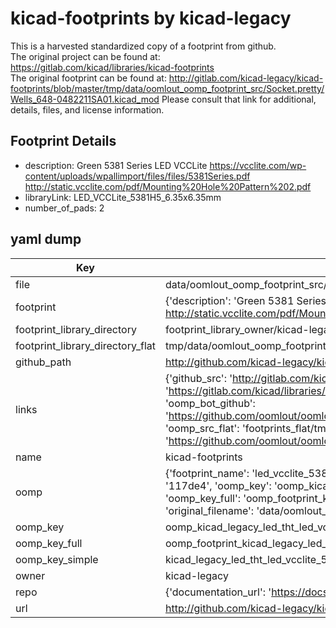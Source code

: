 # kicad-footprints by kicad-legacy  
This is a harvested standardized copy of a footprint from github.  
The original project can be found at:  
https://gitlab.com/kicad/libraries/kicad-footprints  
The original footprint can be found at:
http://gitlab.com/kicad-legacy/kicad-footprints/blob/master/tmp/data/oomlout_oomp_footprint_src/Socket.pretty/Wells_648-0482211SA01.kicad_mod
Please consult that link for additional, details, files, and license information.  
## Footprint Details
* description: Green 5381 Series LED VCCLite https://vcclite.com/wp-content/uploads/wpallimport/files/files/5381Series.pdf http://static.vcclite.com/pdf/Mounting%20Hole%20Pattern%202.pdf  
* libraryLink: LED_VCCLite_5381H5_6.35x6.35mm  
* number_of_pads: 2  
## yaml dump  
| Key | Value |  
| --- | --- |  
| file | data/oomlout_oomp_footprint_src/kicad-footprints/LED_THT.pretty/LED_VCCLite_5381H5_6.35x6.35mm.kicad_mod |  
| footprint | {'description': 'Green 5381 Series LED VCCLite https://vcclite.com/wp-content/uploads/wpallimport/files/files/5381Series.pdf http://static.vcclite.com/pdf/Mounting%20Hole%20Pattern%202.pdf', 'libraryLink': 'LED_VCCLite_5381H5_6.35x6.35mm', 'number_of_pads': 2} |  
| footprint_library_directory | footprint_library_owner/kicad-legacy_kicad-footprints |  
| footprint_library_directory_flat | tmp/data/oomlout_oomp_footprint_src/footprints_flat/kicad_legacy_led_tht_led_vcclite_5381h5_6_35x6_35mm/working |  
| github_path | http://github.com/kicad-legacy/kicad-footprints/blob/master/tmp/data/oomlout_oomp_footprint_src/LED_THT.pretty/LED_VCCLite_5381H5_6.35x6.35mm.kicad_mod |  
| links | {'github_src': 'http://gitlab.com/kicad-legacy/kicad-footprints/blob/master/tmp/data/oomlout_oomp_footprint_src/Socket.pretty/Wells_648-0482211SA01.kicad_mod', 'github_src_repo': 'https://gitlab.com/kicad/libraries/kicad-footprints', 'oomp_bot': 'tmp/data/oomlout_oomp_footprint_src/footprints/kicad_legacy_led_tht_led_vcclite_5381h5_6_35x6_35mm/working', 'oomp_bot_github': 'https://github.com/oomlout/oomlout_oomp_footprint_bot/tree/main/tmp/data/oomlout_oomp_footprint_src/footprints/kicad_legacy_led_tht_led_vcclite_5381h5_6_35x6_35mm/working', 'oomp_src_flat': 'footprints_flat/tmp/data/oomlout_oomp_footprint_src/footprints_flat/kicad_legacy_led_tht_led_vcclite_5381h5_6_35x6_35mm/working', 'oomp_src_flat_github': 'https://github.com/oomlout/oomlout_oomp_footprint_src/tree/main/tmp/data/oomlout_oomp_footprint_src/footprints_flat/kicad_legacy_led_tht_led_vcclite_5381h5_6_35x6_35mm/working'} |  
| name | kicad-footprints |  
| oomp | {'footprint_name': 'led_vcclite_5381h5_6_35x6_35mm', 'library_name': 'led_tht', 'md5': '117de4559a77044d18b703dbaeb4910b', 'md5_10': '117de4559a', 'md5_5': '117de', 'md5_6': '117de4', 'oomp_key': 'oomp_kicad_legacy_led_tht_led_vcclite_5381h5_6_35x6_35mm', 'oomp_key_extra': 'oomp_footprint_kicad_legacy_led_tht_led_vcclite_5381h5_6_35x6_35mm', 'oomp_key_full': 'oomp_footprint_kicad_legacy_led_tht_led_vcclite_5381h5_6_35x6_35mm_117de4', 'oomp_key_simple': 'kicad_legacy_led_tht_led_vcclite_5381h5_6_35x6_35mm', 'original_filename': 'data/oomlout_oomp_footprint_src/kicad-footprints/LED_THT.pretty/LED_VCCLite_5381H5_6.35x6.35mm.kicad_mod', 'owner_name': 'kicad_legacy'} |  
| oomp_key | oomp_kicad_legacy_led_tht_led_vcclite_5381h5_6_35x6_35mm |  
| oomp_key_full | oomp_footprint_kicad_legacy_led_tht_led_vcclite_5381h5_6_35x6_35mm |  
| oomp_key_simple | kicad_legacy_led_tht_led_vcclite_5381h5_6_35x6_35mm |  
| owner | kicad-legacy |  
| repo | {'documentation_url': 'https://docs.github.com/rest/repos/repos#get-a-repository', 'message': 'Not Found'} |  
| url | http://github.com/kicad-legacy/kicad-footprints |  

